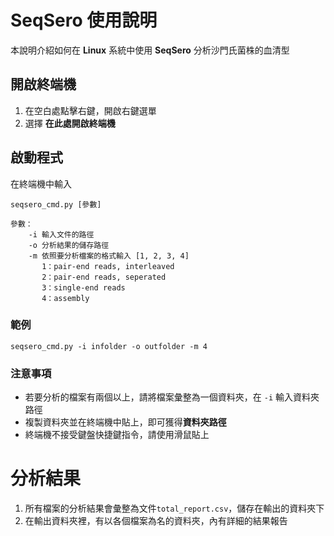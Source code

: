 # SeqSero 使用說明

本說明介紹如何在 **Linux** 系統中使用 **SeqSero** 分析沙門氏菌株的血清型

## 開啟終端機

 1. 在空白處點擊右鍵，開啟右鍵選單
 2. 選擇 **在此處開啟終端機**

## 啟動程式

在終端機中輸入

```
seqsero_cmd.py [參數]

參數：
	-i 輸入文件的路徑
	-o 分析結果的儲存路徑
	-m 依照要分析檔案的格式輸入 [1, 2, 3, 4]
	   1：pair-end reads, interleaved
	   2：pair-end reads, seperated
	   3：single-end reads
	   4：assembly
```
### 範例

```
seqsero_cmd.py -i infolder -o outfolder -m 4
```

### 注意事項

-   若要分析的檔案有兩個以上，請將檔案彙整為一個資料夾，在 ``-i`` 輸入資料夾路徑
-   複製資料夾並在終端機中貼上，即可獲得**資料夾路徑**
-   終端機不接受鍵盤快捷鍵指令，請使用滑鼠貼上

# 分析結果

1. 所有檔案的分析結果會彙整為文件`total_report.csv`，儲存在輸出的資料夾下
2. 在輸出資料夾裡，有以各個檔案為名的資料夾，內有詳細的結果報告
<!--stackedit_data:
eyJoaXN0b3J5IjpbODk1NjE4MTEyLC0xOTEzMTg0NDM3LDc5NT
Q1OTE2NV19
-->